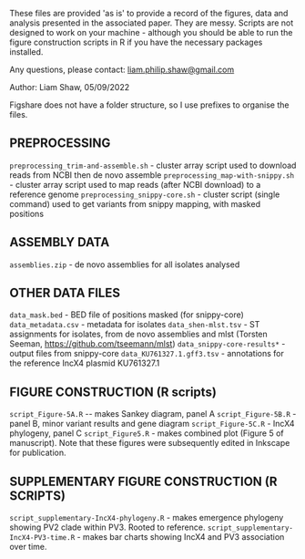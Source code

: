 These files are provided 'as is' to provide a record of the figures, data and analysis presented in the associated paper. They are messy. Scripts are not designed to work on your machine - although you should be able to run the figure construction scripts in R if you have the necessary packages installed. 

Any questions, please contact:
liam.philip.shaw@gmail.com

Author: Liam Shaw, 05/09/2022

Figshare does not have a folder structure, so I use prefixes to organise the files. 

## PREPROCESSING 
`preprocessing_trim-and-assemble.sh` - cluster array script used to download reads from NCBI then de novo assemble
`preprocessing_map-with-snippy.sh` - cluster array script used to map reads (after NCBI download) to a reference genome
`preprocessing_snippy-core.sh` - cluster script (single command) used to get variants from snippy mapping, with masked positions

## ASSEMBLY DATA
`assemblies.zip` - de novo assemblies for all isolates analysed

## OTHER DATA FILES 
`data_mask.bed` - BED file of positions masked (for snippy-core)
`data_metadata.csv` - metadata for isolates
`data_shen-mlst.tsv` - ST assignments for isolates, from de novo assemblies and mlst (Torsten Seeman, https://github.com/tseemann/mlst)
`data_snippy-core-results*` - output files from snippy-core
`data_KU761327.1.gff3.tsv` - annotations for the reference IncX4 plasmid KU761327.1


## FIGURE CONSTRUCTION (R scripts)
`script_Figure-5A.R` -- makes Sankey diagram, panel A 
`script_Figure-5B.R` - panel B, minor variant results and gene diagram
`script_Figure-5C.R` - IncX4 phylogeny, panel C
`script_Figure5.R` - makes combined plot (Figure 5 of manuscript). 
Note that these figures were subsequently edited in Inkscape for publication. 

## SUPPLEMENTARY FIGURE CONSTRUCTION (R SCRIPTS)
`script_supplementary-IncX4-phylogeny.R` - makes emergence phylogeny showing PV2 clade within PV3. Rooted to reference.
`script_supplementary-IncX4-PV3-time.R` - makes bar charts showing IncX4 and PV3 association over time. 


